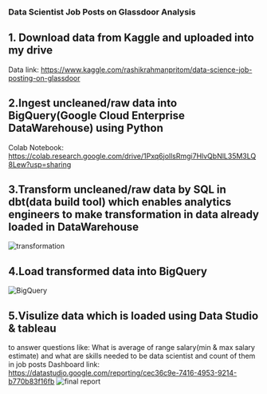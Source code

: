 ### Data Scientist Job Posts on Glassdoor Analysis
## 1. Download data from Kaggle and uploaded into my drive
Data link: https://www.kaggle.com/rashikrahmanpritom/data-science-job-posting-on-glassdoor   

## 2.Ingest uncleaned/raw data into BigQuery(Google Cloud Enterprise DataWarehouse) using Python
Colab Notebook: https://colab.research.google.com/drive/1Pxq6jollsRmgi7HlvQbNlL35M3LQ8Lew?usp=sharing   

## 3.Transform uncleaned/raw data by SQL in dbt(data build tool) which enables analytics engineers to make transformation in data already loaded in DataWarehouse
![transformation](https://user-images.githubusercontent.com/49993791/140627101-0db5b0cf-423c-423d-9238-80f4da501b1d.png)

## 4.Load transformed data into BigQuery
![BigQuery](https://user-images.githubusercontent.com/49993791/140627269-3dbe5a11-15e4-4fc1-9a17-b24bbe90161c.png)

## 5.Visulize data which is loaded using Data Studio & tableau 
to answer questions like: What is average of range salary(min & max salary estimate) and 
what are skills needed to be data scientist and count of them in job posts
Dashboard link: https://datastudio.google.com/reporting/cec36c9e-7416-4953-9214-b770b83f16fb 
![final report](https://user-images.githubusercontent.com/49993791/140627225-0d68ff5e-e309-4127-8d65-44b87d21beab.png)
